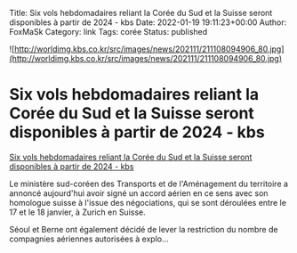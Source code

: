 Title: Six vols hebdomadaires reliant la Corée du Sud et la Suisse seront disponibles à partir de 2024 - kbs
Date: 2022-01-19 19:11:23+00:00
Author: FoxMaSk 
Category: link
Tags: corée
Status: published


![http://worldimg.kbs.co.kr/src/images/news/202111/211108094906_80.jpg](http://worldimg.kbs.co.kr/src/images/news/202111/211108094906_80.jpg)


# Six vols hebdomadaires reliant la Corée du Sud et la Suisse seront disponibles à partir de 2024 - kbs

[Six vols hebdomadaires reliant la Corée du Sud et la Suisse seront disponibles à partir de 2024 - kbs](http://world.kbs.co.kr/service/news_view.htm?lang=f&amp;id=Ec&amp;Seq_Code=76629)



Le ministère sud-coréen des Transports et de l&#39;Aménagement du territoire
a annoncé aujourd&#39;hui avoir signé un accord aérien en ce sens avec son
homologue suisse à l&#39;issue des négociations, qui se sont déroulées entre
le 17 et le 18 janvier, à Zurich en Suisse.

Séoul et Berne ont également décidé de lever la restriction du nombre de
compagnies aériennes autorisées à explo...

